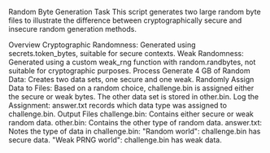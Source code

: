 Random Byte Generation Task
This script generates two large random byte files to illustrate the difference between cryptographically secure and insecure random generation methods.

Overview
Cryptographic Randomness: Generated using secrets.token_bytes, suitable for secure contexts.
Weak Randomness: Generated using a custom weak_rng function with random.randbytes, not suitable for cryptographic purposes.
Process
Generate 4 GB of Random Data: Creates two data sets, one secure and one weak.
Randomly Assign Data to Files:
Based on a random choice, challenge.bin is assigned either the secure or weak bytes.
The other data set is stored in other.bin.
Log the Assignment: answer.txt records which data type was assigned to challenge.bin.
Output Files
challenge.bin: Contains either secure or weak random data.
other.bin: Contains the other type of random data.
answer.txt: Notes the type of data in challenge.bin:
"Random world": challenge.bin has secure data.
"Weak PRNG world": challenge.bin has weak data.
